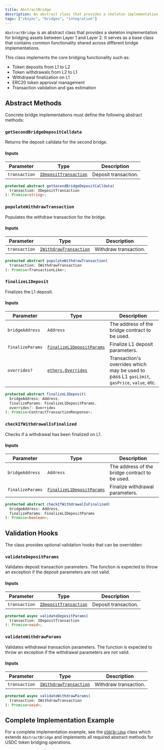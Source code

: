 ```yaml
---
title: AbstractBridge
description: An abstract class that provides a skeleton implementation for bridging assets.
tags: ["zksync", "bridges", "integration"]
---
```


 `AbstractBridge` is an abstract class that provides a skeleton implementation for bridging assets
 between Layer 1 and Layer 2. It serves as a base class that contains common functionality shared across different bridge implementations.

This class implements the core bridging functionality such as:

- Token deposits from L1 to L2
- Token withdrawals from L2 to L1
- Withdrawal finalization on L1
- ERC20 token approval management
- Transaction validation and gas estimation

## Abstract Methods

Concrete bridge implementations must define the following abstract methods:

### `getSecondBridgeDepositCalldata`

Returns the deposit calldata for the second bridge.

#### Inputs

| Parameter | Type | Description |
|-----------| ---- | ----------- |
| `transaction` | [`IDepositTransaction`](./03.types.md#ideposittransaction) | Deposit transaction. |

```ts
protected abstract getSecondBridgeDepositCalldata(
  transaction: IDepositTransaction
): Promise<string>;
```

### `populateWithdrawTransaction`

Populates the withdraw transaction for the bridge.

#### Inputs

| Parameter | Type | Description |
|-----------| ---- | ----------- |
| `transaction` | [`IWithdrawTransaction`](./03.types.md#iwithdrawtransaction) | Withdraw transaction. |

```ts
protected abstract populateWithdrawTransaction(
  transaction: IWithdrawTransaction
): Promise<TransactionLike>;
```

### `finalizeL1Deposit`

Finalizes the L1 deposit.

#### Inputs

| Parameter | Type | Description |
|-----------| ---- | ----------- |
| `bridgeAddress` | `Address` | The address of the bridge contract to be used. |
| `finalizeParams` | [`FinalizeL1DepositParams`](./03.types.md#finalizel1depositparams) | Finalize L1 deposit parameters. |
| `overrides?`     | [`ethers.Overrides`](https://docs.ethers.org/v6/api/contract/#Overrides) | Transaction's overrides which may be used to pass L1 `gasLimit`, `gasPrice`, `value`, etc. |

```ts
protected abstract finalizeL1Deposit(
  bridgeAddress: Address,
  finalizeParams: FinalizeL1DepositParams,
  overrides?: Overrides
): Promise<ContractTransactionResponse>;
```

### `checkIfWithdrawalIsFinalized`

Checks if a withdrawal has been finalized on L1.

#### Inputs

| Parameter | Type | Description |
|-----------| ---- | ----------- |
| `bridgeAddress` | `Address` | The address of the bridge contract to be used. |
| `finalizeParams` | [`FinalizeL1DepositParams`](./03.types.md#finalizel1depositparams) | Finalize withdrawal parameters. |

```ts
protected abstract checkIfWithdrawalIsFinalized(
  bridgeAddress: Address,
  finalizeParams: FinalizeL1DepositParams
): Promise<boolean>;
```

## Validation Hooks

The class provides optional validation hooks that can be overridden:

### `validateDepositParams`

Validates deposit transaction parameters. The function is expected to throw an exception if the deposit parameters are not valid.

#### Inputs

| Parameter | Type | Description |
|-----------| ---- | ----------- |
| `transaction` | [`IDepositTransaction`](./03.types.md#ideposittransaction) | Deposit transaction. |

```ts
protected async validateDepositParams(
  transaction: IDepositTransaction
): Promise<void>;
```

### `validateWithdrawParams`

Validates withdrawal transaction parameters. The function is expected to throw an exception if the withdrawal parameters are not valid.

#### Inputs

| Parameter | Type | Description |
|-----------| ---- | ----------- |
| `transaction` | [`IWithdrawTransaction`](./03.types.md#iwithdrawtransaction) | Withdraw transaction. |

```ts
protected async validateWithdrawParams(
  transaction: IWithdrawTransaction
): Promise<void>;
```

## Complete Implementation Example

For a complete implementation example, see the [`USDCBridge`](./02.usdc-bridge.md) class which extends `AbstractBridge` and
implements all required abstract methods for USDC token bridging operations.
